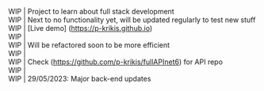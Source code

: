 WIP | Project to learn about full stack development<br>
WIP | Next to no functionality yet, will be updated regularly to test new stuff<br>
WIP | [Live demo] (https://p-krikis.github.io)<br>
WIP |<br>
WIP | Will be refactored soon to be more efficient<br>
WIP |<br>
WIP | Check (https://github.com/p-krikis/fullAPInet6) for API repo<br>
WIP |<br>
WIP | 29/05/2023: Major back-end updates<br>

